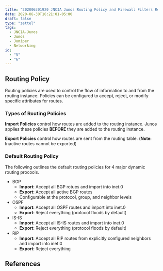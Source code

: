 ```yaml
---
title: "202006301920 JNCIA Junos Routing Policy and Firewall Filters Routing Policy"
date: 2020-06-30T16:21:01-05:00
draft: false
type: "zettel"
tags:
  - JNCIA-Junos
  - Junos
  - Juniper
  - Networking
id: 
  - "5"
  - "6"
---
```

## Routing Policy
Routing policies are used to control the flow of information to and from the routing instance. Policies can be configured to accept, reject, or modify specific attributes for routes.

### Types of Routing Policies
**Import Policies** control how routes are added to the routing instance. Junos applies these policies **BEFORE** they are added to the routing instance. 

**Export Policies** control how routes are sent from the routing table. (**Note**: Inactive routes cannot be exported)

### Default Routing Policy
The following outlines the default routing policies for 4 major dynamic routing procools.

  * BGP
    * **Import**: Accept all BGP rotues and import into inet.0
    * **Export**: Accept all active BGP routes
    * Configurable at the protocol, group, and neighbor levels
  * OSPF
    * **Import**: Accept all OSPF routes and import into inet.0
    * **Export**: Reject everything (protocol floods by default)
  * IS-IS
    * **Import**: Accept all IS-IS routes and import into inet.0
    * **Export**: Reject everything (protocol floods by default)
  * RIP
    * **Import**: Accept all RIP routes from explicitly configured neighbors and import into inet.0
    * **Export**: Reject everything

## References

